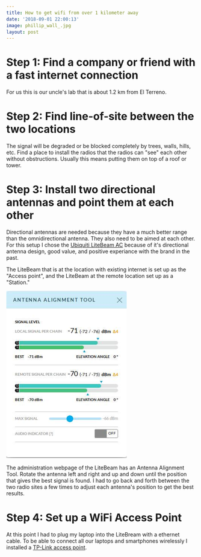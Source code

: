 ```yaml
---
title: How to get wifi from over 1 kilometer away
date: '2018-09-01 22:00:13'
image: phillip_wall_.jpg
layout: post
---
```


# Step 1: Find a company or friend with a fast internet connection

For us this is our uncle's lab that is about 1.2 km from El Terreno.

# Step 2: Find line-of-site between the two locations

The signal will be degraded or be blocked completely by trees, walls, hills, etc. Find a place to install the radios that the radios can "see" each other without obstructions. Usually this means putting them on top of a roof or tower.

# Step 3: Install two directional antennas and point them at each other

Directional antennas are needed because they have a much better range than the omnidirectional antenna. They also need to be aimed at each other. For this setup I chose the [Ubiquiti LiteBeam AC](https://www.amazon.com/gp/product/B06Y2JH7PV/ref=as_li_tl?ie=UTF8&tag=annalisa144-20&camp=1789&creative=9325&linkCode=as2&creativeASIN=B06Y2JH7PV&linkId=ccd61c7a76bb59335bfcbff6e241f3d1) because of it's directional antenna design,  good value, and positive experiance with the brand in the past.

The LiteBeam that is at the location with existing internet is set up as the "Access point", and the LiteBeam at the remote location set up as a "Station."

[![](/images/antenna_alignment_tool_.jpg)](/images/antenna_alignment_tool.jpg)

The administration webpage of the LiteBeam has an Antenna Alignment Tool.  Rotate the antenna left and right and up and down until the position that gives the best signal is found.  I had to go back and forth between the two radio sites a few times to adjust each antenna's position to get the best results.

# Step 4: Set up a WiFi Access Point
At this point I had to plug my laptop into the LiteBream with a ethernet cable. To be able to connect all our laptops and smartphones wirelessly I installed a [TP-Link access point](https://www.amazon.com/gp/product/B00E98O7GC/ref=as_li_tl?ie=UTF8&tag=annalisa144-20&camp=1789&creative=9325&linkCode=as2&creativeASIN=B00E98O7GC&linkId=c3d50ade10305afa91ebfd40ed49928a).
